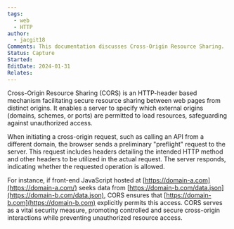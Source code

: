 ```yaml
---
tags:
  - web
  - HTTP
author:
  - jacgit18
Comments: This documentation discusses Cross-Origin Resource Sharing.
Status: Capture
Started: 
EditDate: 2024-01-31
Relates:
---
```

Cross-Origin Resource Sharing (CORS) is an HTTP-header based mechanism facilitating secure resource sharing between web pages from distinct origins. It enables a server to specify which external origins (domains, schemes, or ports) are permitted to load resources, safeguarding against unauthorized access.

When initiating a cross-origin request, such as calling an API from a different domain, the browser sends a preliminary "preflight" request to the server. This request includes headers detailing the intended HTTP method and other headers to be utilized in the actual request. The server responds, indicating whether the requested operation is allowed.

For instance, if front-end JavaScript hosted at [https://domain-a.com](https://domain-a.com/) seeks data from [https://domain-b.com/data.json](https://domain-b.com/data.json), CORS ensures that [https://domain-b.com](https://domain-b.com) explicitly permits this access. CORS serves as a vital security measure, promoting controlled and secure cross-origin interactions while preventing unauthorized resource access.